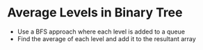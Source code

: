 # Average Levels in Binary Tree
* Use a BFS approach where each level is added to a queue
* Find the average of each level and add it to the resultant array